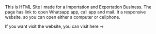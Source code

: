 This is HTML Site I made for a Importation and Exportation Business. The page has link to open Whatsapp app, call app and mail. It a responsive website, so you can open either a computer or cellphone.

If you want visit the website, you can visit here =>


